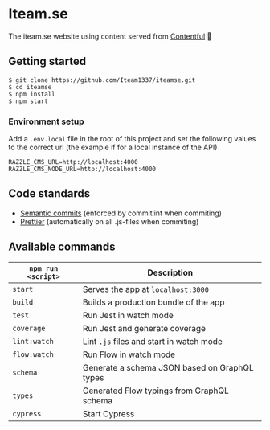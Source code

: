 # Iteam.se

The iteam.se website using content served from [Contentful](http://contentful.com/) 🎉

## Getting started

```
$ git clone https://github.com/Iteam1337/iteamse.git
$ cd iteamse
$ npm install
$ npm start
```

### Environment setup

Add a `.env.local` file in the root of this project and set the following values to the correct url (the example if for a local instance of the API)

```
RAZZLE_CMS_URL=http://localhost:4000
RAZZLE_CMS_NODE_URL=http://localhost:4000
```

## Code standards

* [Semantic commits](https://seesparkbox.com/foundry/semantic_commit_messages) (enforced by commitlint when commiting)
* [Prettier](https://github.com/prettier/prettier) (automatically on all .js-files when commiting)

## Available commands

| `npm run <script>` | Description                                   |
| ------------------ | --------------------------------------------- |
| `start`            | Serves the app at `localhost:3000`            |
| `build`            | Builds a production bundle of the app         |
| `test`             | Run Jest in watch mode                        |
| `coverage`         | Run Jest and generate coverage                |
| `lint:watch`       | Lint `.js` files and start in watch mode      |
| `flow:watch`       | Run Flow in watch mode                        |
| `schema`           | Generate a schema JSON based on GraphQL types |
| `types`            | Generated Flow typings from GraphQL schema    |
| `cypress`          | Start Cypress                                 |
